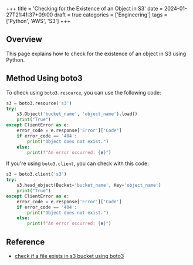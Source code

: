 +++
title = 'Checking for the Existence of an Object in S3'
date = 2024-01-27T21:41:37+09:00
draft = true
categories = ['Engineering']
tags = ['Python', 'AWS', 'S3']
+++

## Overview
This page explains how to check for the existence of an object in S3 using Python.

## Method Using boto3

To check using `boto3.resource`, you can use the following code:
```python
s3 = boto3.resource('s3')
try:
    s3.Object('bucket_name', 'object_name').load()
    print("True")
except ClientError as e:
    error_code = e.response['Error']['Code']
    if error_code == '404':
        print("Object does not exist.")
    else:
        print(f"An error occurred: {e}")
```

If you're using `boto3.client`, you can check with this code:
```python
s3 = boto3.client('s3')
try:
    s3.head_object(Bucket='bucket_name', Key='object_name')
    print("True")
except ClientError as e:
    error_code = e.response['Error']['Code']
    if error_code == '404':
        print("Object does not exist.")
    else:
        print(f"An error occurred: {e}")
```

## Reference
* [check if a file exists in s3 bucket using boto3](https://stackoverflow.com/questions/33842944/check-if-a-key-exists-in-a-bucket-in-s3-using-boto3)
